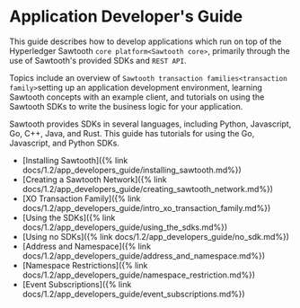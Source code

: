# Application Developer's Guide


This guide describes how to develop applications which run on top of the
Hyperledger Sawtooth `core platform<Sawtooth core>`, primarily through the
use of Sawtooth's provided SDKs and `REST API`.

Topics include an overview of
`Sawtooth transaction families<transaction family>`setting up an application
development environment, learning Sawtooth concepts with an example client, and
tutorials on using the Sawtooth SDKs to write the business logic for your
application.

Sawtooth provides SDKs in several languages, including Python,
Javascript, Go, C++, Java, and Rust. This guide has tutorials for using
the Go, Javascript, and Python SDKs.

* [Installing Sawtooth]({% link docs/1.2/app_developers_guide/installing_sawtooth.md%})
* [Creating a Sawtooth Network]({% link docs/1.2/app_developers_guide/creating_sawtooth_network.md%})
* [XO Transaction Family]({% link docs/1.2/app_developers_guide/intro_xo_transaction_family.md%})
* [Using the SDKs]({% link docs/1.2/app_developers_guide/using_the_sdks.md%})
* [Using no SDKs]({% link docs/1.2/app_developers_guide/no_sdk.md%})
* [Address and Namespace]({% link docs/1.2/app_developers_guide/address_and_namespace.md%})
* [Namespace Restrictions]({% link docs/1.2/app_developers_guide/namespace_restriction.md%})
* [Event Subscriptions]({% link docs/1.2/app_developers_guide/event_subscriptions.md%})

<!--
  Licensed under Creative Commons Attribution 4.0 International License
  https://creativecommons.org/licenses/by/4.0/
-->
